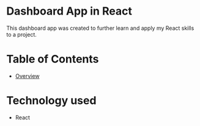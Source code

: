 # Dashboard App in React

This dashboard app was created to further learn and apply my React skills to a project. 

# Table of Contents
- [Overview](#overview)

# Technology used
- React
